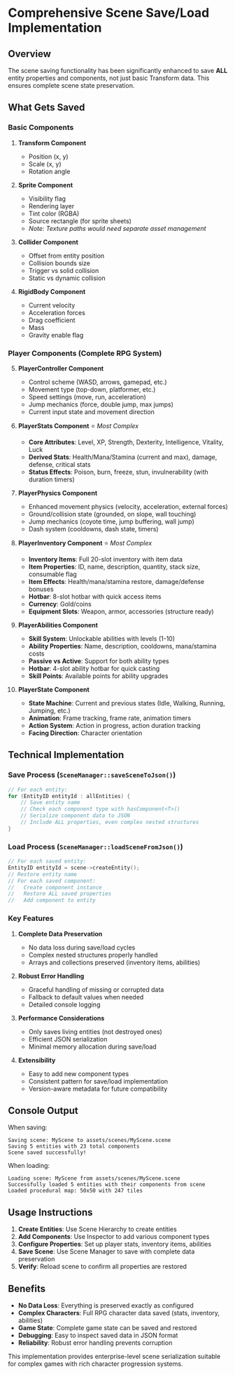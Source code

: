 # Comprehensive Scene Save/Load Implementation

## Overview

The scene saving functionality has been significantly enhanced to save **ALL** entity properties and components, not just basic Transform data. This ensures complete scene state preservation.

## What Gets Saved

### Basic Components
1. **Transform Component**
   - Position (x, y)
   - Scale (x, y) 
   - Rotation angle

2. **Sprite Component**
   - Visibility flag
   - Rendering layer
   - Tint color (RGBA)
   - Source rectangle (for sprite sheets)
   - *Note: Texture paths would need separate asset management*

3. **Collider Component**
   - Offset from entity position
   - Collision bounds size
   - Trigger vs solid collision
   - Static vs dynamic collision

4. **RigidBody Component**
   - Current velocity
   - Acceleration forces
   - Drag coefficient
   - Mass
   - Gravity enable flag

### Player Components (Complete RPG System)

5. **PlayerController Component**
   - Control scheme (WASD, arrows, gamepad, etc.)
   - Movement type (top-down, platformer, etc.)
   - Speed settings (move, run, acceleration)
   - Jump mechanics (force, double jump, max jumps)
   - Current input state and movement direction

6. **PlayerStats Component** ⭐ *Most Complex*
   - **Core Attributes**: Level, XP, Strength, Dexterity, Intelligence, Vitality, Luck
   - **Derived Stats**: Health/Mana/Stamina (current and max), damage, defense, critical stats
   - **Status Effects**: Poison, burn, freeze, stun, invulnerability (with duration timers)

7. **PlayerPhysics Component**
   - Enhanced movement physics (velocity, acceleration, external forces)
   - Ground/collision state (grounded, on slope, wall touching)
   - Jump mechanics (coyote time, jump buffering, wall jump)
   - Dash system (cooldowns, dash state, timers)

8. **PlayerInventory Component** ⭐ *Most Complex*
   - **Inventory Items**: Full 20-slot inventory with item data
   - **Item Properties**: ID, name, description, quantity, stack size, consumable flag
   - **Item Effects**: Health/mana/stamina restore, damage/defense bonuses
   - **Hotbar**: 8-slot hotbar with quick access items
   - **Currency**: Gold/coins
   - **Equipment Slots**: Weapon, armor, accessories (structure ready)

9. **PlayerAbilities Component**
   - **Skill System**: Unlockable abilities with levels (1-10)
   - **Ability Properties**: Name, description, cooldowns, mana/stamina costs
   - **Passive vs Active**: Support for both ability types
   - **Hotbar**: 4-slot ability hotbar for quick casting
   - **Skill Points**: Available points for ability upgrades

10. **PlayerState Component**
    - **State Machine**: Current and previous states (Idle, Walking, Running, Jumping, etc.)
    - **Animation**: Frame tracking, frame rate, animation timers
    - **Action System**: Action in progress, action duration tracking
    - **Facing Direction**: Character orientation

## Technical Implementation

### Save Process (`SceneManager::saveSceneToJson()`)
```cpp
// For each entity:
for (EntityID entityId : allEntities) {
    // Save entity name
    // Check each component type with hasComponent<T>()
    // Serialize component data to JSON
    // Include ALL properties, even complex nested structures
}
```

### Load Process (`SceneManager::loadSceneFromJson()`)
```cpp
// For each saved entity:
EntityID entityId = scene->createEntity();
// Restore entity name
// For each saved component:
//   Create component instance
//   Restore ALL saved properties
//   Add component to entity
```

### Key Features

1. **Complete Data Preservation**
   - No data loss during save/load cycles
   - Complex nested structures properly handled
   - Arrays and collections preserved (inventory items, abilities)

2. **Robust Error Handling**
   - Graceful handling of missing or corrupted data
   - Fallback to default values when needed
   - Detailed console logging

3. **Performance Considerations**
   - Only saves living entities (not destroyed ones)
   - Efficient JSON serialization
   - Minimal memory allocation during save/load

4. **Extensibility**
   - Easy to add new component types
   - Consistent pattern for save/load implementation
   - Version-aware metadata for future compatibility

## Console Output

When saving:
```
Saving scene: MyScene to assets/scenes/MyScene.scene
Saving 5 entities with 23 total components
Scene saved successfully!
```

When loading:
```
Loading scene: MyScene from assets/scenes/MyScene.scene
Successfully loaded 5 entities with their components from scene
Loaded procedural map: 50x50 with 247 tiles
```

## Usage Instructions

1. **Create Entities**: Use Scene Hierarchy to create entities
2. **Add Components**: Use Inspector to add various component types
3. **Configure Properties**: Set up player stats, inventory items, abilities
4. **Save Scene**: Use Scene Manager to save with complete data preservation
5. **Verify**: Reload scene to confirm all properties are restored

## Benefits

- **No Data Loss**: Everything is preserved exactly as configured
- **Complex Characters**: Full RPG character data saved (stats, inventory, abilities)
- **Game State**: Complete game state can be saved and restored
- **Debugging**: Easy to inspect saved data in JSON format
- **Reliability**: Robust error handling prevents corruption

This implementation provides enterprise-level scene serialization suitable for complex games with rich character progression systems.
